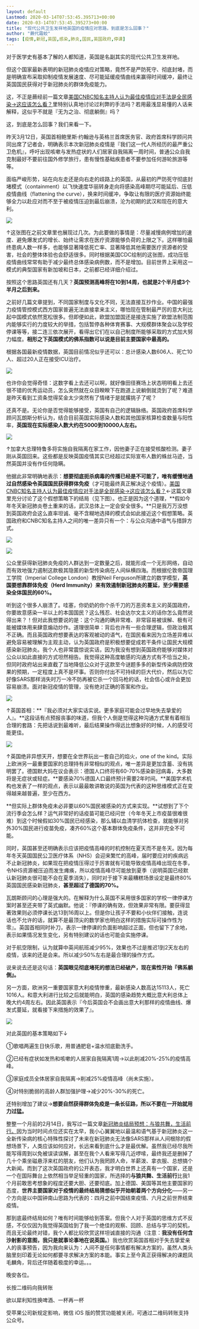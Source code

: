 ```yaml
---
layout: default
Lastmod: 2020-03-14T07:53:45.395713+00:00
date: 2020-03-14T07:53:45.395273+00:00
title: "现代公共卫生发祥地英国的疫情应对思路，到底是怎么回事？"
author: "蕨代霜蛟"
tags: [疫情,新冠,英国,感染,肺炎,国民,英国政府,停课]
---
```


对于医学史有基本了解的人都知道，英国是名副其实的现代公共卫生发祥地。  

但这个国家最新表明的新冠肺炎疫情应对策略，竟然不是严防死守、彻底封堵，而是明确宣布采取抑制疫情发展速度、尽可能延缓疫情曲线来赢得时间缓冲，最终让英国国民获得对于新冠肺炎的群体免疫能力。

这，不正是蕨经前一篇文章[美国CNBC知名主持人认为最佳疫情应对手法是全民感染→这应该怎么看？](http://mp.weixin.qq.com/s?__biz=MzIwNDA3MjgyMg==&mid=2654211725&idx=1&sn=de1d7cd4d662bfe5c3990c91c8e82ff8&chksm=8d051c94ba729582bd8e63703af6dad8e2d1e5d871c3708a8d5ef796ec8f593b8832f68fc60d&scene=21#wechat_redirect)里特别认真地讨论过利弊的手法吗？若用最浅显易懂的人话来解释，这似乎不就是『无为之治、彻底躺倒』吗？

这，到底是怎么回事？我们来看一下。

昨天3月12日，英国首相鲍里斯·约翰逊与英格兰首席医务官、政府首席科学顾问共同出席了记者会，明确表示本次新冠肺炎疫情是『我们这一代人所经历的最严重公卫危机』，呼吁出现咳嗽与发热症状的人们居家自我隔离一周时间，普通公众自我克制最好不要前往国外修学旅行，患有慢性基础疾患者不要参加任何游轮旅游等等。

面临严峻形势，站在向左走还是向右走的歧路上的英国，从最初的严防死守彻底封堵模式（containment）以飞快速度华丽转身走向将感染高峰期尽可能延后、压低疫情曲线（flattening the curve），换来时间缓冲，争取让有限的医疗资源始终能够全力以赴应对而不至于被疫情压迫到最后崩溃，沦为初期的武汉和现在的意大利。

![](https://images.weserv.nl/?url=https%3A//mmbiz.qpic.cn/mmbiz_jpg/uOPhN96TXI1xG2frU713fQDAUYevzmH2UPrbtpuzq5apWPf2Au5P2xd8KPYX9dfwgKpowiaqesKn9kMuepJ82yA/640%3Fwx_fmt%3Djpeg)

↑这张图在之前文章里也展现过几次。为此要做的事情是：尽量减慢病例增加的速度、避免爆发式的增长、始终让需求在医疗资源能够负荷的上限之下。这样哪怕最终患病人数一样多，也能够显著降低死亡率、显著降低其他需要医疗资源者的受害，社会的整体体验也会舒适很多。同时根据美国CDC绘制的这张图，成功压低疫情曲线常常有助于减少最终总体感染病例数，而不是增加。目前世界上采用这一模式的典型国家有新加坡和日本，之前都已经详细介绍过。

按照这个思路英国还有几天？**英国预测高峰将在10到14周，也就是2个半月或3个半月之后到来。**

之前好几篇文章提到，不同国家制度与文化不同，无法直接互抄作业。中国的最强力疫情管控模式西方国家普遍无法直接拿来主义，哪怕现在管制最严厉的意大利比起中国模式依然宽松很多。但即便如此，欧盟加盟国还是接连实施了欧盟法制范围内能够实行的力度较大的举措，包括暂停各种体育赛事、大规模群体聚会以及学校停课等等，接二连三依次展开，看得出它们在以自己制度所能够采取的方式加大努力幅度。**相形之下英国模式的佛系指数可以说是目前主要国家中最高的。**

根据各国最新疫情数据，英国目前情况似乎还可以：总计感染人数606人、死亡10人、超过20人正在接受ICU治疗。

![](https://images.weserv.nl/?url=https%3A//mmbiz.qpic.cn/mmbiz_png/uOPhN96TXI1xG2frU713fQDAUYevzmH2m9QvAdVb8J2R7X38NwYH47BQz8WVCicdz6oPMVzBNG96vibqvupicmzfg/640%3Fwx_fmt%3Dpng)

也许你会觉得奇怪：这数字看上去还可以啊，就好像田径赛场上状态明明看上去还很不错的优秀运动员，怎么突然就在众目睽睽下在跑道上说躺倒就烫到了呢？难道是昨天看到工资条觉得奖金太少突然有了情绪于是就撂挑子了呢？  

还真不是。无论你是否觉得能够接受，英国有自己的逻辑脉络。英国政府首席科学顾问瓦朗斯分析认为，结合目前英国实际感染人数和其他国家核算检查数量与阳性率，**英国现在实际感染人数大约在5000到10000人左右。**

![](https://images.weserv.nl/?url=https%3A//mmbiz.qpic.cn/mmbiz_png/uOPhN96TXI1xG2frU713fQDAUYevzmH25K0Py5qm7e4yrAp3iaJExL4HDseFYsbdDRGIvKTPD1icW9ncZtwBSLXQ/640%3Fwx_fmt%3Dpng)

↑加拿大总理特鲁多将实施自我隔离在家工作，因他妻子正在接受核酸检测。妻子刚从英国回来。这些都是反映英国疫情其实已经超过实际宣布人数的蛛丝马迹，当然英国并没有作任何隐瞒。

他据此非常明确地表示：**想要彻底扼杀病毒的传播已经是不可能了，唯有缓慢地通过自然感染令英国国民获得群体免疫**（才可能最终真正解决这个疫情）。[美国CNBC知名主持人认为最佳疫情应对手法是全民感染→这应该怎么看？](http://mp.weixin.qq.com/s?__biz=MzIwNDA3MjgyMg==&mid=2654211725&idx=1&sn=de1d7cd4d662bfe5c3990c91c8e82ff8&chksm=8d051c94ba729582bd8e63703af6dad8e2d1e5d871c3708a8d5ef796ec8f593b8832f68fc60d&scene=21#wechat_redirect)←这篇文章里充分讨论了这个假想策略下的结局（见下图）。也正是因为这个道理，**假如今年冬天新冠肺炎卷土重来的话，武汉总体上一定会安全很多。**只是我万万没想到英国政府会这么直率坦诚、毫不含糊地选择的模式会如此接近这个假想策略。英国政府和CNBC知名主持人之间的唯一差异只有一个：与公众沟通中语气与措辞方式。

![](https://images.weserv.nl/?url=https%3A//mmbiz.qpic.cn/mmbiz_png/uOPhN96TXI1xG2frU713fQDAUYevzmH2Ha7WPDFkF4t6H7b7lAFJkfhsSN3t4aibHNQbD1yn1BhbibGibibQdMnfNw/640%3Fwx_fmt%3Dpng)

![](https://images.weserv.nl/?url=https%3A//mmbiz.qpic.cn/mmbiz_jpg/uOPhN96TXI0TvxibkiaMuXicqL3E0dfWAxPAnuytWE6jJAtoT3xgaDmSbcR4hOL05bf0TF0MQ3sTUAZrNtsWxSG4A/640%3Fwx_fmt%3Djpeg)

公众里获得新冠肺炎免疫的人群达到一定数量之后，就能形成一个无形网络，自动而有效地强力遏制这款极其隐匿的新型传染病在人间纵横四海。而根据伦敦帝国理工学院（Imperial College London）教授Neil Ferguson所建立的数学模型，**英国要想靠群体免疫（Herd Immunity）来有效遏制新冠肺炎的蔓延，至少需要感染全体国民的60%。**

听到这个很多人崩溃了。哇塞，你奶奶的你个杀千刀的万恶资本主义的英国政府，你要故意感染一半以上的本国国民？这么残忍、社会达尔文主义的话你怎么竟然说得出来？！但对此我想要说的是：这个沟通的确非常难、非常容易被误解、极有可能被媒体用来肆意煽动炒作。道理很简单：背后也许有一些合理逻辑，但政治极其不正确。而且英国政府想要表达的客观被动的语气，在国民看来因为立场差异难以避免容易被理解为主观主动，认为英国政府是积极想要促成若干条件让国民大规模感染新冠肺炎。我个人也非常震惊说实话，因为我没有想到英国政府能够对媒体对公众以如此直接的方式坦然相告。我觉得这种高度敏感的沟通方式有不恰当之处，但同时政府站出来直截了当地降低公众对于这款至今谜题多多的新型传染病防控效果的预期，一定程度上真不是坏事。否则你付出不可持续的巨大代价，然后以为它好像SARS那样消失时万一冷不防再被它杀一个回马枪的话，社会信心或许会更加容易崩溃。面对新冠疫情的管理，没有绝对正确的答案和作业。

![](https://images.weserv.nl/?url=https%3A//mmbiz.qpic.cn/mmbiz_png/uOPhN96TXI1xG2frU713fQDAUYevzmH2F0M8YZT4g47u97OoCUELI1Bib02EjQW5U1JmmAYs7DibmmHLpfpXeVTw/640%3Fwx_fmt%3Dpng)

↑英国首相：**『我必须对大家实话实说。更多家庭可能会过早地失去挚爱的人』。**这段话有点预报丧事的味道，但我个人倒是觉得这种沟通方式里有着相当合理的套路：先把话说到最难听，最后结果操作得远比想象好的时候，人的感受可能更佳。

![](https://images.weserv.nl/?url=https%3A//mmbiz.qpic.cn/mmbiz_png/uOPhN96TXI1xG2frU713fQDAUYevzmH2Ebe75K7qfUY3l9cZmA1aVogM9yr1eRX35RWgjCHs0T6cFicyiawIibuGw/640%3Fwx_fmt%3Dpng)

↑英国绝非异想天开，想要在全世界玩出一套自己的焰火，one of the kind。实际上欧洲另一最重要国家的总理持有非常相似的观点，唯一差异是更加含蓄、没有挑明罢了。德国默大妈在议会表示：德国人口终将有60-70%感染新冠病毒，大多数将是无症状或轻症。**要感染70%德国人口最终预计需要2年时间。**美国学术机构也发表了一样的观点，表示以最最敢讲敢说的英国为代表的这种思维模式正在变得越来越普遍，至少在西方。

**但实际上群体免疫未必非要以60%国民被感染的方式来实现。**试想到了下个流行季会怎么样？运气非常好的话疫苗可能已经问世（今年冬天上市疫苗很难很难）到这个时候假如30%国民已经感染，那么辅以血清学抗体检查，就能够对另外30%国民进行疫苗免疫，凑齐60%这个基本群体免疫条件，这并非完全不可能。

同时，英国甚至还明确表示应该把疫情高峰的时机控制在夏天而不是冬天。因为每年冬天英国国民公卫医疗体系（NHS）会迎来繁忙的高峰，届时要应对的疾病远不止新冠肺炎，如果现在把疫情压得过于厉害就有可能导致疫情高峰出现在冬季，令NHS资源被压迫而发生瘫痪，所以疫情高峰尽可能放到夏季（说明英国已经默认新冠肺炎很可能不会在夏季消失），同时对于接下来最糟糕场景设定是最终80%英国国民感染新冠肺炎，**甚至超过了德国的70%。**

瓦朗斯顾问的心理是强大的。在解释为什么英国不采用很多国家的学校一律停课方案时甚至还夹带了英式幽默。他说：『停课的确有效，但效果非常有限。要获得显著效果则必须停课长达13到16周以上。但是你让孩子不要和小伙伴们接触，连说话也不允许的话，就算不是最顶尖的数学家也明白这样的措施实际可操作性为零』。英国首相同时补刀，表示一律停课的负面影响超过正面，但也留下了余地，表示如果情况发生变化，另有特别建议的话也可能会实施停课。

对于航空限制，认为就算中英间航班减少95%，效果也不过是推迟1到2天左右的疫情，该来的还是会来。所以减少50%左右是最合理的操作方式。  

说来说去还是这句话：**英国眼见彻底堵死的想法已经破产，现在索性开始『佛系躺倒』。**

另一方面，欧洲另一重要国家意大利疫情惨重，最新感染人数高达15113人，死亡1016人。和意大利进行比较之后就能明白，英国的感染趋势大概比意大利总体上晚大约4周左右。因此英国表示『今后英国会不会画出意大利那样的疫情曲线、爆发式蔓延，就看接下来措施的效果了』。

![](https://images.weserv.nl/?url=https%3A//mmbiz.qpic.cn/mmbiz_png/uOPhN96TXI1xG2frU713fQDAUYevzmH28zjia1gCG3V1xmmCIzXRiauq3Ca9OrBFlxzrIIukakNUVQzia3AWrhpjA/640%3Fwx_fmt%3Dpng)

对此英国的基本策略如下↓  

①歌唱两遍生日快乐歌，用普通肥皂+温水彻底勤洗手。

②已经有症状如发热和咳嗽的人居家自我隔离1周→以此削减20%-25%的疫情高峰。

③家庭成员全体居家自我隔离→削减25%疫情高峰（尚未实施）。

④对特别脆弱的高龄人群加强护理→减少20%-30%的死亡。  

还特别增加了建议→**想要自然获得群体免疫是一条长征路，所以不要在一开始就用力过猛。**

整整一个月前的2月14日，我写过一篇文章[新冠肺炎结局预想：与狼共舞，生活前行。](http://mp.weixin.qq.com/s?__biz=MzIwNDA3MjgyMg==&mid=2654211597&idx=1&sn=de0fe98970242b6280fcfbf2a1065961&chksm=8d051c14ba7295025fa4d702707f5bea0ee9aa5a47d60f4cabb029fc787e6e5d9e0cc2dd49b9&scene=21#wechat_redirect)因为当时时间点位还实在太早，我小心翼翼地以最温和语气基于新冠肺炎这一全新传染病的核心特殊性探讨了未来在新冠肺炎无法像SARS那样从人间根除的假想场景下，人类应该如何应对，长远来看到底什么才是最优解。虽然我已经尽我所能写得周到以免被误读误解，甚至在我个人看来写得几近啰嗦，最终我还是删掉了几十个乘坐磁悬浮来杠的朋友，他们认为我罔顾人命，羊薪泼、拿衣服、总想搞个大新闻。而到了这次英国政府的公开表态，我才明白世界上还真有一个国家，还是一个在国际舞台上依然相当举足轻重的国家，所选择的**与狼共舞、生活前行**比我1个月前敢思考想象的程度还要大胆、还要彻底。加上德国、美国等其他主要国家的态度，**世界主要国家对于疫情的最终结局猜想似乎开始朝着两个方向分化**——另一个方向是以中国钟南山思路为代表的：四月之前中国结束疫情、六月之前世界结束疫情。

那到底最终结局如何？唯有时间能够给到答案。但我个人对于英国的思维方式不反感，不仅仅因为我觉得英国给到了我一个绝佳的观察、回顾、总结与学习的契机，而且无论最终对错，我个人都比较欣赏这样坦诚直接的沟通（注意：**我没有任何含沙射影的意图，我只是就事论事地在说英国。**）我也欣赏英国首相对于失去挚爱亲人的丧事预告，因为我向来认为：人间不是任何事情都有解决方案的，虽然人类头脑里刻印着无论如何都要寻求解决方案的本能。事实上至今真正获得解决的课题凤毛麟角，背后还伴随着极度的幸运。。。

晚安各位。

长按二维码向我转账

欲以犀利知性换啤酒、一杯再一杯

受苹果公司新规定影响，微信 iOS 版的赞赏功能被关闭，可通过二维码转账支持公众号。

